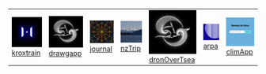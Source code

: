 <table>
  <tr>
    <td><a href="http://jalkntoth.github.io/kroxTrain/"><img src="img/krox.png" alt="login" width="200px">kroxtrain</a></td>
    <td><a href="http://jalkntoth.github.io/vTor/"><img src="img/dg.png" alt="login" width="200px">drawgapp</a></td>
    <td><a href="https://jalkntoth.github.io/jourDraws/"><img src="img/jd.png" alt="journal" width="200px">journal</a></td>
    <td><a href="https://jalkntoth.github.io/nzTrip/"><img src="img/nz.png" alt="nzTRip" width="200px">nzTrip</a></td>
    <td><a href=" https://jalkntoth.github.io/overTsea/"><img src="img/dg.png" alt="dronOverTsea" width="200px">dronOverTsea</a></td>
    <td><a href="https://jalkntoth.github.io/arpApp/"><img src="img/arpa.png" alt="arpa" width="200px">arpa</a></td>
    <td><a href="https://github.com/jalkntoth/climApp"><img src="img/climapp.png" alt="climApp" width="200px">climApp</a></td>
  </tr>
</table>